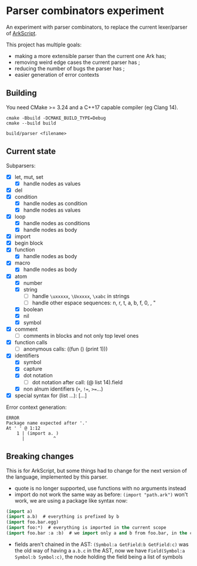 # Parser combinators experiment

An experiment with parser combinators, to replace the current lexer/parser of [ArkScript](https://github.com/ArkScript-lang/Ark).

This project has multiple goals:
- making a more extensible parser than the current one Ark has;
- removing weird edge cases the current parser has ;
- reducing the number of bugs the parser has ;
- easier generation of error contexts

## Building

You need CMake >= 3.24 and a C++17 capable compiler (eg Clang 14).

```shell
cmake -Bbuild -DCMAKE_BUILD_TYPE=Debug
cmake --build build

build/parser <filename>
```

## Current state

Subparsers:
- [x] let, mut, set
  - [x] handle nodes as values
- [x] del
- [x] condition
  - [x] handle nodes as condition
  - [x] handle nodes as values
- [x] loop
  - [x] handle nodes as conditions
  - [x] handle nodes as body
- [x] import
- [x] begin block
- [x] function
  - [x] handle nodes as body
- [x] macro
  - [x] handle nodes as body
- [x] atom
  - [x] number
  - [x] string
    - [ ] handle `\uxxxxx`, `\Uxxxxx`, `\xabc` in strings
    - [ ] handle other espace sequences: n, r, t, a, b, f, 0, \, "
  - [x] boolean
  - [x] nil
  - [x] symbol
- [x] comment
  - [ ] comments in blocks and not only top level ones
- [x] function calls
  - [ ] anonymous calls: ((fun () (print 1)))
- [x] identifiers
  - [x] symbol
  - [x] capture
  - [x] dot notation
    - [ ] dot notation after call: (@ list 14).field
  - [x] non alnum identifiers (`+`, `!=`, `>=`...)
- [x] special syntax for (list ...): [...]

Error context generation:
```
ERROR
Package name expected after '.'
At ' ' @ 1:12
    1 | (import a. )
      |           ^
```

## Breaking changes

This is for ArkScript, but some things had to change for the next version of the language, implemented by this parser.

- quote is no longer supported, use functions with no arguments instead
- import do not work the same way as before: `(import "path.ark")` won't work, we are using a package like syntax now:
```lisp
(import a)
(import a.b)  # everything is prefixed by b
(import foo.bar.egg)
(import foo:*)  # everything is imported in the current scope
(import foo.bar :a :b)  # we import only a and b from foo.bar, in the current scope
```
- fields aren't chained in the AST: `(Symbol:a GetField:b GetField:c)` was the old way of having a `a.b.c` in the AST, now we have `Field(Symbol:a Symbol:b Symbol:c)`, the node holding the field being a list of symbols
